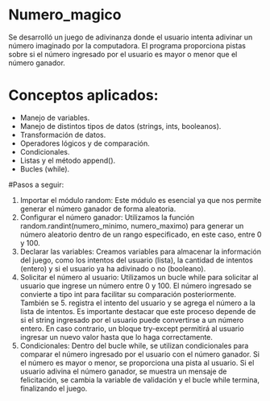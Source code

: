 # Numero_magico
Se desarrolló un juego de adivinanza donde el usuario intenta adivinar un número imaginado por la computadora. El programa proporciona pistas sobre si el número ingresado por el usuario es mayor o menor que el número ganador.

# Conceptos aplicados:
- Manejo de variables.
- Manejo de distintos tipos de datos (strings, ints, booleanos).
- Transformación de datos.
- Operadores lógicos y de comparación.
- Condicionales.
- Listas y el método append().
- Bucles (while).
  
#Pasos a seguir:
1. Importar el módulo random: Este módulo es esencial ya que nos permite generar el número ganador de forma aleatoria.
2. Configurar el número ganador: Utilizamos la función random.randint(numero_minimo, numero_maximo) para generar un número aleatorio dentro de un rango especificado, en este caso, entre 0 y 100.
3. Declarar las variables: Creamos variables para almacenar la información del juego, como los intentos del usuario (lista), la cantidad de intentos (entero) y si el usuario ya ha adivinado o no (booleano).
4. Solicitar el número al usuario: Utilizamos un bucle while para solicitar al usuario que ingrese un número entre 0 y 100. El número ingresado se convierte a tipo int para facilitar su comparación posteriormente. También se 5. registra el intento del usuario y se agrega el número a la lista de intentos. Es importante destacar que este proceso depende de si el string ingresado por el usuario puede convertirse a un número entero. En caso contrario, un bloque try-except permitirá al usuario ingresar un nuevo valor hasta que lo haga correctamente.
6. Condicionales: Dentro del bucle while, se utilizan condicionales para comparar el número ingresado por el usuario con el número ganador. Si el número es mayor o menor, se proporciona una pista al usuario. Si el usuario adivina el número ganador, se muestra un mensaje de felicitación, se cambia la variable de validación y el bucle while termina, finalizando el juego.
